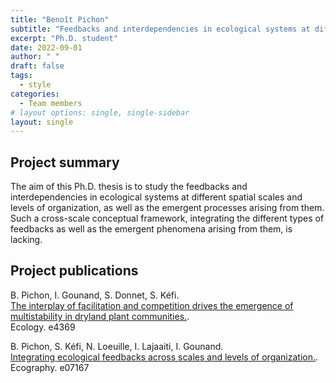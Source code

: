 ```yaml
---
title: "Benoît Pichon"
subtitle: "Feedbacks and interdependencies in ecological systems at different spatial scales and levels of organization."
excerpt: "Ph.D. student"
date: 2022-09-01
author: " "
draft: false
tags:
  - style
categories:
  - Team members
# layout options: single, single-sidebar
layout: single
---
```



## Project summary

The aim of this Ph.D. thesis is to study the feedbacks and interdependencies in ecological systems at different spatial scales and levels of organization, as well as the emergent processes arising from them. Such a cross-scale conceptual framework, integrating the different types of feedbacks as well as the emergent phenomena arising from them, is lacking. 

## Project publications

B. Pichon, I. Gounand, S. Donnet, S. Kéfi.  
[The interplay of facilitation and competition drives the emergence of multistability in dryland plant communities.](https://esajournals.onlinelibrary.wiley.com/doi/full/10.1002/ecy.4369).  
Ecology. e4369

B. Pichon, S. Kéfi, N. Loeuille, I. Lajaaiti, I. Gounand.  
[Integrating ecological feedbacks across scales and levels of organization.](https://nsojournals.onlinelibrary.wiley.com/doi/full/10.1111/ecog.07167).  
Ecography. e07167